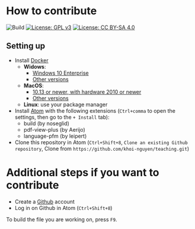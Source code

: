 # How to contribute

![Build](https://github.com/khoi-nguyen/teaching/workflows/Build/badge.svg)
[![License: GPL v3](https://img.shields.io/badge/License-GPLv3-blue.svg)](https://www.gnu.org/licenses/gpl-3.0)
[![License: CC BY-SA 4.0](https://licensebuttons.net/l/by-sa/4.0/80x15.png)](https://creativecommons.org/licenses/by-sa/4.0/)

## Setting up

- Install [Docker](https://docker.com)
  - **Widows**:
    - [Windows 10 Enterprise](https://download.docker.com/win/stable/Docker%20Desktop%20Installer.exe)
    - [Other versions](https://github.com/docker/toolbox/releases/download/v19.03.1/DockerToolbox-19.03.1.exe)
  - **MacOS**:
    - [10.13 or newer, with hardware 2010 or newer](https://download.docker.com/mac/stable/Docker.dmg)
    - [Other versions](https://github.com/docker/toolbox/releases/download/v19.03.1/DockerToolbox-19.03.1.pkg)
  - **Linux**: use your package manager
- Install [Atom](https://atom.io/) with the following extensions
  (`Ctrl+comma` to open the settings, then go to the `+ Install` tab):
    - build (by noseglid)
    - pdf-view-plus (by Aerijo)
    - language-pfm (by leipert)
- Clone this repository in Atom (`Ctrl+Shift+8`, `Clone an existing Github repository`, Clone from `https://github.com/khoi-nguyen/teaching.git`)

# Additional steps if you want to contribute

- Create a [Github](https://github.com) account
- Log in on Github in Atom (`Ctrl+Shift+8`)

To build the file you are working on, press `F9`.
